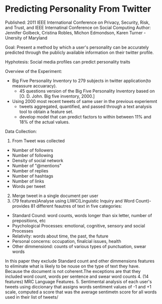 # Predicting Personality From Twitter
Published: 2011 IEEE International Conference on Privacy, Security, Risk, and Trust, and IEEE Internatinal Conference on Social Computing
Author: Jennifer Golbeck, Cristina Robles, Michon Edmondson, Karen Turner - Unersity of Maryland

Goal: Present a method by which a user's personality can be accurately predicted through the publicly available information on their twitter profile.

Hyphotesis: Social media profiles can predict personality traits

Overview of the Experiment:
- Big Five Personality Inventory to 279 subjects in twitter application(to meassure accuaracy).
  - 45 questions version of the Big Five Personality Inventory based on [O. D. John. Big five inventory, 2000.]
- Using 2000 most recent tweets of same user in the previous experiemnt
  - tweets aggregated, quantified, and passed through a text analysis tool to obtain a feature set.
  - develop model that can predict factors to within between 11% and 18% of the actual values.

Data Collection:
1. From Tweet was collected
- Number of followers
- Number of following
- Density of social network
- Number of "@mentions"
- Number of replies
- Number of hashtags
- Number of links
- Words per tweet

2. Merge tweet in a single document per user
3. (79 features)Analyse using LIWC(Linguistic Inquiry and Word Count)- provides 81 different feautres of text in five categories:
  - Standard Cound: word counts, words longer than six letter, number of prepositions, etc
  - Psychological Processes: emotional, cognitive, sensory and social Processes
  - Relativity: words about time, the past, the future
  - Personal concerns: occupation, finalcial issues, health
  - Other dimmensiond: counts of various types of punctuation, swear words

In this paper they exclude Standard count and other dimmensions features to eliminate what is likely to be nouse on the type of text they have. Because the document is not coherent.The exceptions are that they included word count, words per sentence and swear word counts
4. (14 features) MRC Language Features.
5. Sentimental analysis of each user's tweets using diccionary that assigns words sentiment values of -1 and +1 scale, computed a score that was the average sentimetn score for all words used in their list of tweets/
